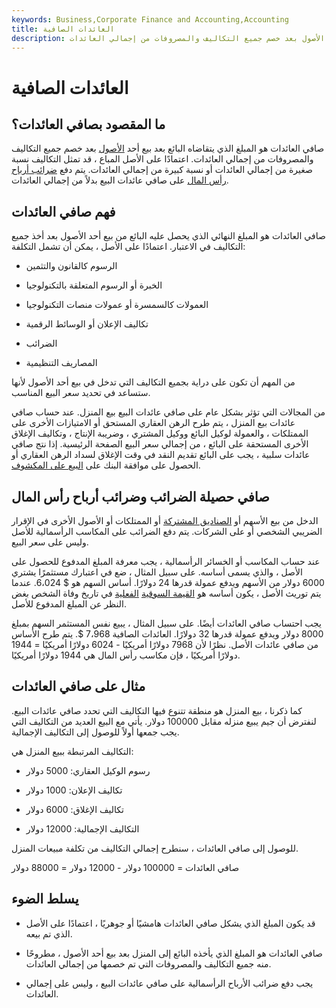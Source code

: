 ```yaml
---
keywords: Business,Corporate Finance and Accounting,Accounting
title: العائدات الصافية
description: صافي العائدات هو المبلغ الذي يستلمه البائع نتيجة بيع أحد الأصول بعد خصم جميع التكاليف والمصروفات من إجمالي العائدات.
---
```


# العائدات الصافية
## ما المقصود بصافي العائدات؟

صافي العائدات هو المبلغ الذي يتقاضاه البائع بعد بيع أحد [الأصول](/asset) بعد خصم جميع التكاليف والمصروفات من إجمالي العائدات. اعتمادًا على الأصل المباع ، قد تمثل التكاليف نسبة صغيرة من إجمالي العائدات أو نسبة كبيرة من إجمالي العائدات. يتم دفع [ضرائب أرباح رأس المال](/capital_gains_tax) على صافي عائدات البيع بدلاً من إجمالي العائدات.

## فهم صافي العائدات

صافي العائدات هو المبلغ النهائي الذي يحصل عليه البائع من بيع أحد الأصول بعد أخذ جميع التكاليف في الاعتبار. اعتمادًا على الأصل ، يمكن أن تشمل التكلفة:

- الرسوم كالقانون والتثمين

- الخبرة أو الرسوم المتعلقة بالتكنولوجيا

- العمولات كالسمسرة أو عمولات منصات التكنولوجيا

- تكاليف الإعلان أو الوسائط الرقمية

- الضرائب

- المصاريف التنظيمية

من المهم أن تكون على دراية بجميع التكاليف التي تدخل في بيع أحد الأصول لأنها ستساعد في تحديد سعر البيع المناسب.

من المجالات التي تؤثر بشكل عام على صافي عائدات البيع بيع المنزل. عند حساب صافي عائدات بيع المنزل ، يتم طرح الرهن العقاري المستحق أو الامتيازات الأخرى على الممتلكات ، والعمولة لوكيل البائع ووكيل المشتري ، وضريبة الإنتاج ، وتكاليف الإغلاق الأخرى المستحقة على البائع ، من إجمالي سعر البيع الصفحة الرئيسية. إذا نتج صافي عائدات سلبية ، يجب على البائع تقديم النقد في وقت الإغلاق لسداد الرهن العقاري أو الحصول على موافقة البنك على [البيع على المكشوف](/real-estate-short-sale).

## صافي حصيلة الضرائب وضرائب أرباح رأس المال

الدخل من بيع الأسهم أو [الصناديق المشتركة](/mutualfund) أو الممتلكات أو الأصول الأخرى في الإقرار الضريبي الشخصي أو على الشركات. يتم دفع الضرائب على المكاسب الرأسمالية للأصل وليس على سعر البيع.

عند حساب المكاسب أو الخسائر الرأسمالية ، يجب معرفة المبلغ المدفوع للحصول على الأصل ، والذي يسمى أساسه. على سبيل المثال ، ضع في اعتبارك مستثمرًا يشتري 6000 دولار من الأسهم ويدفع عمولة قدرها 24 دولارًا. أساس السهم هو $ 6،024. عندما يتم توريث الأصل ، يكون أساسه هو [القيمة السوقية](/fairmarketvalue) [الفعلية](/fairmarketvalue) في تاريخ وفاة الشخص بغض النظر عن المبلغ المدفوع للأصل.

يجب احتساب صافي العائدات أيضًا. على سبيل المثال ، يبيع نفس المستثمر السهم بمبلغ 8000 دولار ويدفع عمولة قدرها 32 دولارًا. العائدات الصافية 7،968 $. يتم طرح الأساس من صافي عائدات الأصل. نظرًا لأن 7968 دولارًا أمريكيًا - 6024 دولارًا أمريكيًا = 1944 دولارًا أمريكيًا ، فإن مكاسب رأس المال هي 1944 دولارًا أمريكيًا.

## مثال على صافي العائدات

كما ذكرنا ، بيع المنزل هو منطقة تتنوع فيها التكاليف التي تحدد صافي عائدات البيع. لنفترض أن جيم يبيع منزله مقابل 100000 دولار. يأتي مع البيع العديد من التكاليف التي يجب جمعها أولاً للوصول إلى التكاليف الإجمالية.

التكاليف المرتبطة ببيع المنزل هي:

- رسوم الوكيل العقاري: 5000 دولار

- تكاليف الإعلان: 1000 دولار

- تكاليف الإغلاق: 6000 دولار

- التكاليف الإجمالية: 12000 دولار

للوصول إلى صافي العائدات ، سنطرح إجمالي التكاليف من تكلفة مبيعات المنزل.

صافي العائدات = 100000 دولار - 12000 دولار = 88000 دولار

## يسلط الضوء

- قد يكون المبلغ الذي يشكل صافي العائدات هامشيًا أو جوهريًا ، اعتمادًا على الأصل الذي تم بيعه.

- صافي العائدات هو المبلغ الذي يأخذه البائع إلى المنزل بعد بيع أحد الأصول ، مطروحًا منه جميع التكاليف والمصروفات التي تم خصمها من إجمالي العائدات.

- يجب دفع ضرائب الأرباح الرأسمالية على صافي عائدات البيع ، وليس على إجمالي العائدات.


